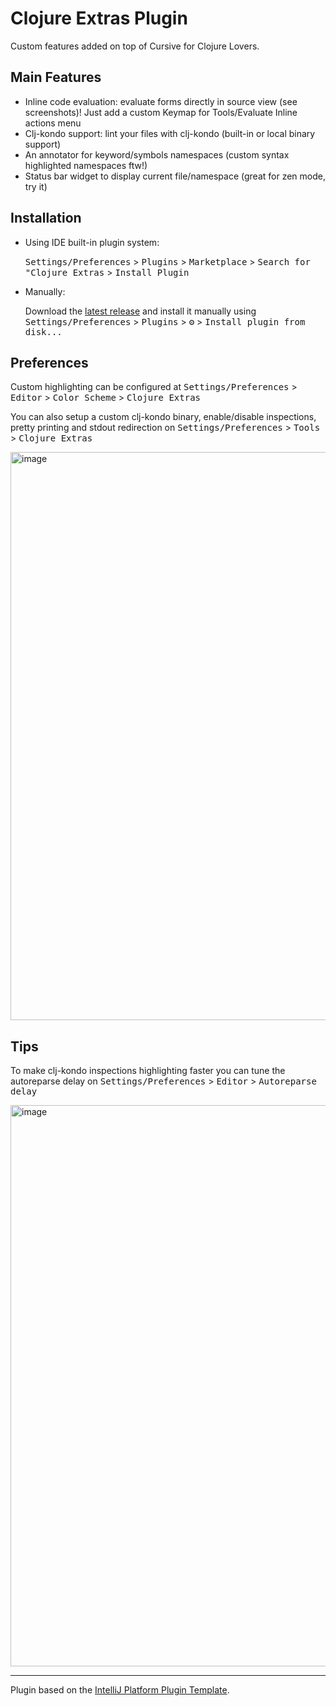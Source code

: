 # Clojure Extras Plugin

<!-- Plugin description -->

Custom features added on top of Cursive for Clojure Lovers.

<!-- Plugin description end -->

## Main Features

- Inline code evaluation: evaluate forms directly in source view (see screenshots)! Just add a custom Keymap for Tools/Evaluate Inline actions menu
- Clj-kondo support: lint your files with clj-kondo (built-in or local binary support)
- An annotator for keyword/symbols namespaces (custom syntax highlighted namespaces ftw!)
- Status bar widget to display current file/namespace (great for zen mode, try it)

## Installation

- Using IDE built-in plugin system:
  
  <kbd>Settings/Preferences</kbd> > <kbd>Plugins</kbd> > <kbd>Marketplace</kbd> > <kbd>Search for "Clojure Extras</kbd> >
  <kbd>Install Plugin</kbd>
  
- Manually:

  Download the [latest release](https://github.com/brcosta/clj-stuff-plugin/releases/latest) and install it manually using
  <kbd>Settings/Preferences</kbd> > <kbd>Plugins</kbd> > <kbd>⚙️</kbd> > <kbd>Install plugin from disk...</kbd>

## Preferences

Custom highlighting can be configured at <kbd>Settings/Preferences</kbd> > <kbd>Editor</kbd> > <kbd>Color Scheme</kbd> > <kbd>Clojure Extras</kbd>

You can also setup a custom clj-kondo binary, enable/disable inspections, pretty printing and stdout redirection on <kbd>Settings/Preferences</kbd> > <kbd>Tools</kbd> > <kbd>Clojure Extras</kdb>

<img width="909" alt="image" src="https://user-images.githubusercontent.com/1129599/153772377-554e9bdc-6b4e-4418-b7f5-ac37969edfd6.png">

## Tips

To make clj-kondo inspections highlighting faster you can tune the autoreparse delay on <kbd>Settings/Preferences</kbd> > <kbd>Editor</kbd> > <kbd>Autoreparse delay</kbd> 

<img width="898" alt="image" src="https://user-images.githubusercontent.com/1129599/153772517-6ee6b58e-1a03-4c18-8ef3-1195ce4e3eb0.png">


---
Plugin based on the [IntelliJ Platform Plugin Template][template].

[template]: https://github.com/JetBrains/intellij-platform-plugin-template
